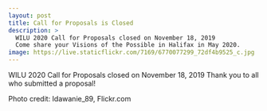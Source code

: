 ```yaml
---
layout: post
title: Call for Proposals is Closed
description: >
  WILU 2020 Call for Proposals closed on November 18, 2019
  Come share your Visions of the Possible in Halifax in May 2020. 
image: https://live.staticflickr.com/7169/6770077299_72df4b9525_c.jpg
---
```

<!-- The WILU 2020 Programming Committee is now **[inviting proposal submissions](https://wilu-conference.github.io/call/)**. Consider submitting a proposal to offer one or more of the following types of sessions:
 
* Presentation (45-minute session)
* Panel discussion (45-minute session)
* Lightning talk (5-minute session) 
-->
WILU 2020 Call for Proposals closed on November 18, 2019
Thank you to all who submitted a proposal!

Photo credit: Idawanie_89, Flickr.com

